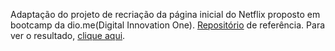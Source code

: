 Adaptação do projeto de recriação da página inicial do Netflix proposto em bootcamp da dio.me(Digital Innovation One). [Repositório](https://github.com/felipeAguiarCode/netflix-clone) de referência. Para ver o resultado, [clique aqui](https://marianabrgn.github.io/aprendizagem/animeflix/).
